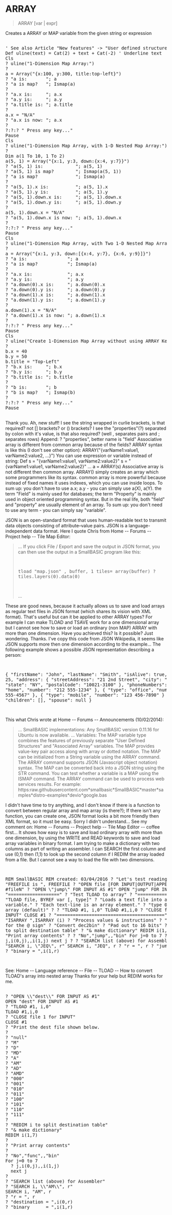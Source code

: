# ARRAY

> ARRAY [var | expr]

Creates a ARRAY or MAP variable from the given string or expression

<pre>

' See also Article "New features" -> "User defined structures".
Def uline(text) = Cat(2) + text + Cat(-2) ' Underline text
Cls
? uline("1-Dimension Map Array:")
?
a = Array("{x:100, y:300, title:top-left}")
? "a is:       "; a
? "a is map?   "; Ismap(a)
?
? "a.x is:     "; a.x
? "a.y is:     "; a.y
? "a.title is: "; a.title
?
a.x = "N/A"
? "a.x is now: "; a.x
?
?:?:? " Press any key..."
Pause
Cls
? uline("1-Dimension Map Array, with 1-D Nested Map Array:")
?
Dim a(1 To 10, 1 To 2)
a(5, 1) = Array("{x:1, y:3, down:{x:4, y:7}}")
? "a(5, 1) is:            "; a(5, 1)
? "a(5, 1) is map?        "; Ismap(a(5, 1))
? "a is map?              "; Ismap(a)
?
? "a(5, 1).x is:          "; a(5, 1).x
? "a(5, 1).y is:          "; a(5, 1).y
? "a(5, 1).down.x is:     "; a(5, 1).down.x
? "a(5, 1).down.y is:     "; a(5, 1).down.y
?
a(5, 1).down.x = "N/A"
? "a(5, 1).down.x is now: "; a(5, 1).down.x
?
?:?:? " Press any key..."
Pause
Cls
? uline("1-Dimension Map Array, with Two 1-D Nested Map Arrays:")
?
a = Array("{x:1, y:3, down:[{x:4, y:7}, {x:6, y:9}]}")
? "a is:               "; a
? "a is map?           "; Ismap(a)
?
? "a.x is:             "; a.x
? "a.y is:             "; a.y
? "a.down(0).x is:     "; a.down(0).x
? "a.down(0).y is:     "; a.down(0).y
? "a.down(1).x is:     "; a.down(1).x
? "a.down(1).y is:     "; a.down(1).y
?
a.down(1).x = "N/A"
? "a.down(1).x is now: "; a.down(1).x
?
?:?:? " Press any key..."
Pause
Cls
? uline("Create 1-Dimension Map Array without using ARRAY Keyword:")
?
b.x = 40
b.y = 50
b.title = "Top-Left"
? "b.x is:     "; b.x
? "b.y is:     "; b.y
? "b.title is: "; b.title
?
? "b is:       "; b
? "b is map?   "; Ismap(b)
?
?:?:? " Press any key..."
Pause

</pre>

Thank you.
Ah, new stuff!
I see the string wrapped in curlie brackets, is that required? not [] brackets? or () brackets?
I see the "properties"(?) separated by colon with it's value, is that also required? (well , separates pairs and ; separates rows)
Append: ? "properties", better name is "field"
Associative array is different from common array because of the fields?
ARRAY syntax is like this (I don't see other option):
ARRAY("{varName1:value1, varName2:value2, ...}")
You can use expression or variable instead of string:
Def s = "{varName1:value1, varName2:value2}"
s = "{varName1:value1, varName2:value2}"
...
a = ARRAY(s)
Associative array is not different then common array.
ARRAY() simply creates an array which some programmers like its syntax.
common array is more powerful because instead of fixed names it uses indexes, which you can use inside loops.
To sum up: you don't have to use a.x; a.y - you can simply use a(X), a(Y). 
the term "Field" is mainly used for databases;
the term "Property" is mainly used in object oriented programming syntax.
But in the real life, both "field" and "property" are usually element of an array.
To sum up: you don't need to use any term - you can simply say "variable".
 

JSON is an open-standard format that uses human-readable text to transmit data objects consisting of attribute–value pairs. JSON is a language-independent data format.
Here I quote Chris from Home -- Forums -- Project help -- Tile Map Editor:
<blockquote>
...
If you click File / Export and save the output in JSON format, you can then use the output in a SmallBASIC program like this:
<pre>

tload "map.json" , buffer, 1
tiles= array(buffer)
? tiles.layers(0).data(0)

</pre>

...
</blockquote>
These are good news, because it actually allows us to save and load arrays as regular text files in JSON format (which shares its vision with XML format).
That's useful but can it be applied to other ARRAY types? For example I can make TLOAD and TSAVE work for a one dimensional array but I cannot see how to save or load an ordinary (non MAP) ARRAY with more than one dimension. Have you achieved this? Is it possible? Just wondering. Thanks.
I've copy this code from JSON Wikipedia, it seems like JSON supports more then one 
dimension according to the example... 
The following example shows a possible JSON representation describing a person:
<pre>

{
  "firstName": "John",
  "lastName": "Smith",
  "isAlive": true,
  "age": 25,
  "address": {
    "streetAddress": "21 2nd Street",
    "city": "New York",
    "state": "NY",
    "postalCode": "10021-3100"
  },
  "phoneNumbers": [
    {
      "type": "home",
      "number": "212 555-1234"
    },
    {
      "type": "office",
      "number": "646 555-4567"
    },
    {
      "type": "mobile",
      "number": "123 456-7890"
    }
  ],
  "children": [],
  "spouse": null
}

</pre>

This what Chris wrote at Home -- Forums -- Announcements (10/02/2014):
<blockquote>
...
SmallBASIC implementations: Any
SmallBASIC version 0.11.16 for Ubuntu is now available.
...
Variables:
The MAP variable type combines the features of previously separate "User Defined Structures" and "Associated Array" variables. The MAP provides value-key pair access along with array or dotted notation. The MAP can be initialized from a String variable using the ARRAY command. The ARRAY command supports JSON (Javascript object notation) syntax.
The MAP can be converted back into a JSON string using the STR command. You can test whether a variable is a MAP using the ISMAP command.
The ARRAY command can be used to process web services results. For example: https:raw.githubusercontent.com*smallbasic*SmallBASIC*master*samples*distro-examples*devio*google.bas
</blockquote>
I didn't have time to try anything, and I don't know if there is a function to convert between regular array and map array (is there?); 
If there isn't any function, you can create one, JSON format looks a bit more friendly then XML format, so it must be easy.
Sorry I didn't understand...
See my comment on:     
Home -- Forums -- Project help -- Tile Map Editor -- coffee first...
It shows how easy is to save and load ordinary array with more than one dimension, by using the WRITE and READ keywords to save and load array variables in binary format.
I am trying to make a dictionary with two columns as part of writing an assembler. I can SEARCH the first column and use (0,1) then (1,1) to look up the second column if I REDIM the array loaded from a file.
But I cannot see a way to load the file with two dimensions.
<pre>

REM SmallBASIC
REM created: 03/04/2016
? "Let's test reading files"
? "FREEFILE is ", FREEFILE
? "OPEN file [FOR INPUT|OUTPUT|APPEND] AS #fileN"
? "OPEN \\"jump\\" FOR INPUT AS #1"
OPEN "jump" FOR INPUT AS #1
? "==================="
? "Test TLOAD to array"
? "==================="
? "TLOAD file, BYREF var [, type]"
? "Loads a text file into array variable."
? "Each text-line is an array element."
? "type 0 = load into array (default)"
?
? "TLOAD #1, i,0"
TLOAD #1,i,0
? "CLOSE file 1 for INPUT"
CLOSE #1
? "========================================"
?
? "ISARRAY ",ISARRAY (i)
? "Process values & instructions"
? "Check for the @ sign"
? "Convert dec2bin"
? "Pad out to 16 bits"
?
? "REDIM i to split destination table"
? "& make dictionary"
REDIM i(1,7)
?
? "Print array contents"
?
? "No","jump",,"bin"
For j=0 to 7
  ? j,i(0,j),,i(1,j)
  next j
?
? "SEARCH list (above) for Assembler"
? "SEARCH i, \\"JEQ\\", r"
SEARCH i, "JEQ", r
? "r = ", r
? "jump   = ",i(0,r)
? "binary = ",i(1,r)

</pre>

See:  Home -- Language reference -- File -- TLOAD -- How to convert TLOAD's array into nested array
Thanks for your help but REDIM works for me.
<pre>

? "OPEN \\"dest\\" FOR INPUT AS #1"
OPEN "dest" FOR INPUT AS #1
? "TLOAD #1, i,0"
TLOAD #1,i,0
? "CLOSE file 1 for INPUT"
CLOSE #1
? "Print the dest file shown below.
? 
? "null"
? "M"
? "D"
? "MD"
? "A"
? "AM"
? "AD"
? "AMD"
? "000"
? "001"
? "010"
? "011"
? "100"
? "101"
? "110"
? "111"
?
? "REDIM i to split destination table"
? "& make dictionary"
REDIM i(1,7)
?
? "Print array contents"
?
? "No","func",,"bin"
For j=0 to 7
  ? j,i(0,j),,i(1,j)
  next j
?
? "SEARCH list (above) for Assembler"
? "SEARCH i, \\"AM\\", r"
SEARCH i, "AM", r
? "r = ", r
? "destination = ",i(0,r)
? "binary      = ",i(1,r)
<?code>
